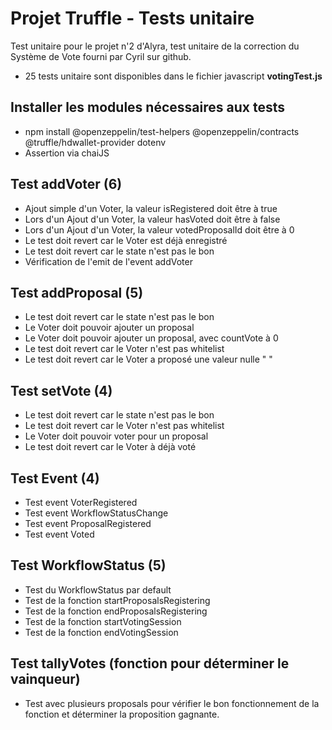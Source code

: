 
# Projet Truffle - Tests unitaire

Test unitaire pour le projet n'2 d'Alyra, test unitaire de la correction du Système de Vote fourni par Cyril sur github.

- 25 tests unitaire sont disponibles dans le fichier javascript **votingTest.js**

## Installer les modules nécessaires aux tests
- npm install @openzeppelin/test-helpers @openzeppelin/contracts @truffle/hdwallet-provider dotenv
- Assertion via chaiJS

## Test addVoter (6)
* Ajout simple d'un Voter, la valeur isRegistered doit être à true
* Lors d'un Ajout d'un Voter, la valeur hasVoted doit être à false
* Lors d'un Ajout d'un Voter, la valeur votedProposalId doit être à 0
* Le test doit revert car le Voter est déjà enregistré 
* Le test doit revert car le state n'est pas le bon
* Vérification de l'emit de l'event addVoter

## Test addProposal (5)
* Le test doit revert car le state n'est pas le bon
* Le Voter doit pouvoir ajouter un proposal
* Le Voter doit pouvoir ajouter un proposal, avec countVote à 0
* Le test doit revert car le Voter n'est pas whitelist
* Le test doit revert car le Voter a proposé une valeur nulle " "

## Test setVote (4)
* Le test doit revert car le state n'est pas le bon
* Le test doit revert car le Voter n'est pas whitelist
* Le Voter doit pouvoir voter pour un proposal
* Le test doit revert car le Voter à déjà voté

## Test Event (4)
* Test event VoterRegistered
* Test event WorkflowStatusChange
* Test event ProposalRegistered
* Test event Voted

## Test WorkflowStatus (5)
* Test du WorkflowStatus par default
* Test de la fonction startProposalsRegistering
* Test de la fonction endProposalsRegistering
* Test de la fonction startVotingSession
* Test de la fonction endVotingSession

## Test tallyVotes (fonction pour déterminer le vainqueur)
* Test avec plusieurs proposals pour vérifier le bon fonctionnement de la fonction et déterminer la proposition gagnante.